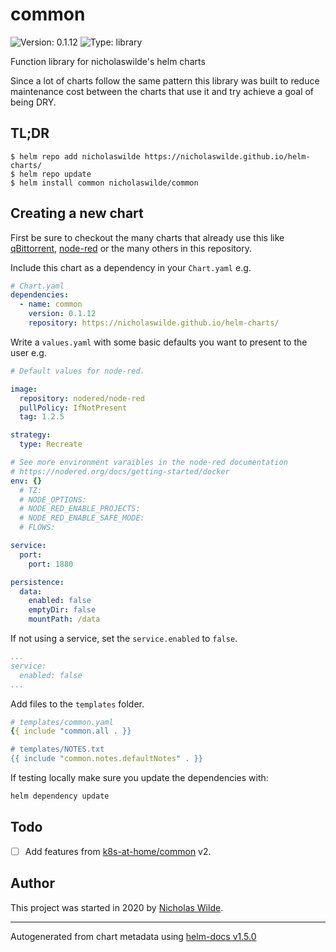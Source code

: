 # common

![Version: 0.1.12](https://img.shields.io/badge/Version-0.1.12-informational?style=flat-square) ![Type: library](https://img.shields.io/badge/Type-library-informational?style=flat-square)

Function library for nicholaswilde's helm charts

Since a lot of charts follow the same pattern this library was built to reduce maintenance cost between the charts that use it and try achieve a goal of being DRY.

## TL;DR
```console
$ helm repo add nicholaswilde https://nicholaswilde.github.io/helm-charts/
$ helm repo update
$ helm install common nicholaswilde/common
```

## Creating a new chart

First be sure to checkout the many charts that already use this like [qBittorrent](../qbittorrent/), [node-red](../node-red/) or the many others in this repository.

Include this chart as a dependency in your `Chart.yaml` e.g.

```yaml
# Chart.yaml
dependencies:
  - name: common
    version: 0.1.12
    repository: https://nicholaswilde.github.io/helm-charts/
```
Write a `values.yaml` with some basic defaults you want to present to the user e.g.

```yaml
# Default values for node-red.

image:
  repository: nodered/node-red
  pullPolicy: IfNotPresent
  tag: 1.2.5

strategy:
  type: Recreate

# See more environment varaibles in the node-red documentation
# https://nodered.org/docs/getting-started/docker
env: {}
  # TZ:
  # NODE_OPTIONS:
  # NODE_RED_ENABLE_PROJECTS:
  # NODE_RED_ENABLE_SAFE_MODE:
  # FLOWS:

service:
  port:
    port: 1880

persistence:
  data:
    enabled: false
    emptyDir: false
    mountPath: /data
```

If not using a service, set the `service.enabled` to `false`.
```yaml
...
service:
  enabled: false
...
```

Add files to the `templates` folder.
```yaml
# templates/common.yaml
{{ include "common.all . }}

# templates/NOTES.txt
{{ include "common.notes.defaultNotes" . }}
```

If testing locally make sure you update the dependencies with:

```bash
helm dependency update
```

## Todo
- [ ] Add features from [k8s-at-home/common](https://github.com/k8s-at-home/charts/tree/master/charts/common) v2.

## Author
This project was started in 2020 by [Nicholas Wilde](https://github.com/nicholaswilde).

----------------------------------------------
Autogenerated from chart metadata using [helm-docs v1.5.0](https://github.com/norwoodj/helm-docs/releases/v1.5.0)
